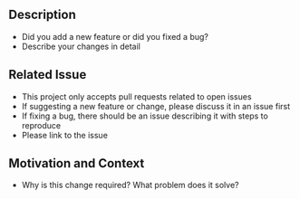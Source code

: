 ## Description
- Did you add a new feature or did you fixed a bug?
- Describe your changes in detail

## Related Issue
- This project only accepts pull requests related to open issues
- If suggesting a new feature or change, please discuss it in an issue first
- If fixing a bug, there should be an issue describing it with steps to reproduce
- Please link to the issue

## Motivation and Context
- Why is this change required? What problem does it solve?
